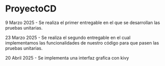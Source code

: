 # ProyectoCD
9 Marzo 2025 - Se realiza el primer entregable en el que se desarrollan las pruebas unitarias.

23 Marzo 2025 - Se realiza el segundo entregable en el cual implementamos las funcionalidades de nuestro código para que pasen las pruebas unitarias.

20 Abril 2025 - Se implementa una interfaz grafica con kivy
